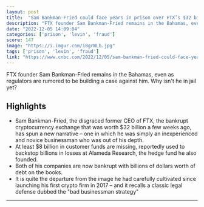 ```yaml
---
layout: post
title:  "Sam Bankman-Fried could face years in prison over FTX’s $32 billion meltdown — if the U.S. ever gets around to arresting him"
description: "FTX founder Sam Bankman-Fried remains in the Bahamas, even as regulators are rumored to be building a case against him. Why isn't he in jail yet?"
date: "2022-12-05 14:09:04"
categories: ['prison', 'levin', 'fraud']
score: 147
image: "https://i.imgur.com/i8grWLb.jpg"
tags: ['prison', 'levin', 'fraud']
link: "https://www.cnbc.com/2022/12/05/sam-bankman-fried-could-face-years-in-prison-over-ftx-meltdown.html?utm_term=Autofeed&amp;utm_medium=Social&amp;utm_content=Main&amp;utm_source=Twitter#Echobox=1670245944"
---
```


FTX founder Sam Bankman-Fried remains in the Bahamas, even as regulators are rumored to be building a case against him. Why isn't he in jail yet?

## Highlights

- Sam Bankman-Fried, the disgraced former CEO of FTX, the bankrupt cryptocurrency exchange that was worth $32 billion a few weeks ago, has spun a new narrative – one in which he was simply an inexperienced and novice businessman who was out of his depth.
- At least $8 billion in customer funds are missing, reportedly used to backstop billions in losses at Alameda Research, the hedge fund he also founded.
- Both of his companies are now bankrupt with billions of dollars worth of debt on the books.
- It is quite the departure from the image he had carefully cultivated since launching his first crypto firm in 2017 – and it recalls a classic legal defense dubbed the "bad businessman strategy"

---
